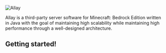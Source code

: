 ![Allay](https://socialify.git.ci/AllayMC/Allay/image?description=1&forks=1&issues=1&language=1&name=1&owner=1&pulls=1&stargazers=1&theme=Dark)

Allay is a third-party server software for Minecraft: Bedrock Edition written in Java with the goal of maintaining high scalability while maintaining high performance through a well-designed architecture. 

## Getting started!